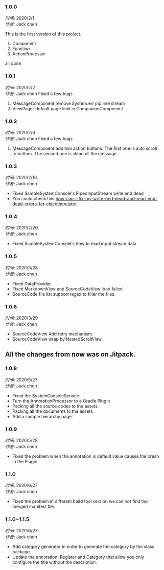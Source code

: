 ### 1.0.0
*时间:* 2020/2/1<br>
*作者:* Jack chen

This is the first version of this project.

1. Component
2. Function
3. ActionProcessor

all done


### 1.0.1
*时间:* 2020/2/2<br>
*作者:* Jack chen
Fixed a few bugs

1. MessageComponent remove System.err pip line stream
2. ViewPager default page limit in CompanionComponent

### 1.0.2
*时间:* 2020/2/6<br>
*作者:* Jack chen
Fixed a few bugs

1. MessageComponent add two action buttons.
    The first one is auto scroll to bottom.
    The second one is clean all the message


### 1.0.3
*时间:* 2020/2/16<br>
*作者:* Jack chen

* Fixed SampleSystemConsole's PipedInputStream write end dead
* You could check this [how-can-i-fix-my-write-end-dead-and-read-end-dead-errors-for-objectinputstre](https://stackoverflow.com/questions/43640846/how-can-i-fix-my-write-end-dead-and-read-end-dead-errors-for-objectinputstre)

### 1.0.4
*时间:* 2020/2/20<br>
*作者:* Jack chen

* Fixed SampleSystemConsole's how to read input stream data

### 1.0.5
*时间:* 2020/3/28<br>
*作者:* Jack chen

* Fixed DataProvider
* Fixed MarkdownView and SourceCodeView load failed
* SourceCode file list support regex to filter the files.

### 1.0.6
*时间:* 2020/3/29<br>
*作者:* Jack chen

* SourceCodeView Add retry mechanism.
* SourceCodeView wrap by NestedScrollView.



## All the changes from now was on Jitpack.

### 1.0.8
*时间:* 2020/5/27<br>
*作者:* Jack chen

* Fixed the SystemConsoleService.
* Turn the AnnotationProcessor to a Gradle Plugin
* Packing all the source codes to the assets.
* Packing all the documents to the assets.
* Add a sample hierarchy page.

### 1.0.9
*时间:* 2020/5/28<br>
*作者:* Jack chen

* Fixed the problem when the annotation is default value causes the crash in the Plugin.

### 1.1.0
*时间:* 2020/6/27<br>
*作者:* Jack chen

* Fixed the problem in different build tool version we can not find the merged manifest file.

### 1.1.0~1.1.5
*时间:* 2020/6/27<br>
*作者:* Jack chen

* Add category generator in order to generate the category by the class package.
* Update the annotation: Register and Category that allow you only configure the title without the description.